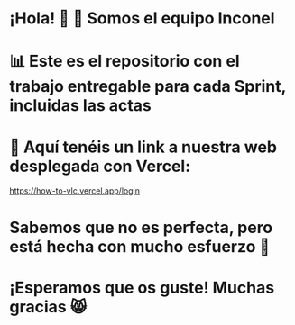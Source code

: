 # ¡Hola! 👋 🙂 Somos el equipo Inconel

# 📊 Este es el repositorio con el trabajo entregable para cada Sprint, incluidas las actas
# 🔗 Aquí tenéis un link a nuestra web desplegada con Vercel: 
https://how-to-vlc.vercel.app/login

# Sabemos que no es perfecta, pero está hecha con mucho esfuerzo 🦾 
# ¡Esperamos que os guste! Muchas gracias 😸
